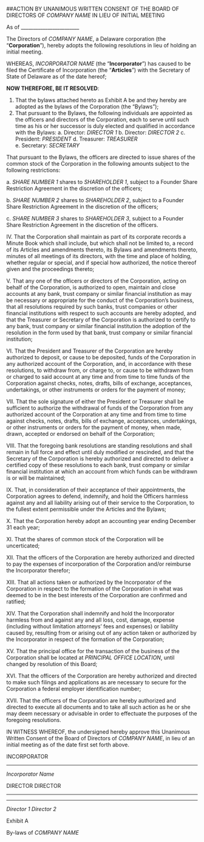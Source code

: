 ##ACTION BY UNANIMOUS WRITTEN CONSENT OF THE BOARD OF DIRECTORS OF *COMPANY NAME* IN LIEU OF INITIAL MEETING

As of ________________________

The Directors of *COMPANY NAME*, a Delaware corporation (the “**Corporation**”), hereby adopts the following resolutions in lieu of holding an initial meeting.

WHEREAS, *INCORPORATOR NAME* (the “**Incorporator**”) has caused to be filed the Certificate of Incorporation (the “**Articles**”) with the Secretary of State of Delaware as of the date hereof;

**NOW THEREFORE, BE IT RESOLVED**:

1. That the bylaws attached hereto as Exhibit A be and they hereby are adopted as the bylaws of the Corporation (the “Bylaws”);
2. That pursuant to the Bylaws, the following individuals are appointed as the officers and directors of the Corporation, each to serve until such time as his or her successor is duly elected and qualified in accordance with the Bylaws:
	a. Director:	*DIRECTOR 1* 
	b. Director:	*DIRECTOR 2*
	c. President:	*PRESIDENT* 
	d. Treasurer:	*TREASURER*  
	e. Secretary:	*SECRETARY*

That pursuant to the Bylaws, the officers are directed to issue shares of the common stock of the Corporation in the following amounts subject to the following restrictions:

a.	*SHARE NUMBER 1* shares to *SHAREHOLDER 1*, subject to a Founder Share Restriction Agreement in the discretion of the officers;

b.	*SHARE NUMBER 2* shares to *SHAREHOLDER 2*, subject to a Founder Share Restriction Agreement in the discretion of the officers;

c.	*SHARE NUMBER 3* shares to *SHAREHOLDER 3*, subject to a Founder Share Restriction Agreement in the discretion of the officers.

IV.	That the Corporation shall maintain as part of its corporate records a Minute Book which shall include, but which shall not be limited to, a record of its Articles and amendments thereto, its Bylaws and amendments thereto, minutes of all meetings of its directors, with the time and place of holding, whether regular or special, and if special how authorized, the notice thereof given and the proceedings thereto;

V.	That any one of the officers or directors of the Corporation, acting on behalf of the Corporation, is authorized to open, maintain and close accounts at any bank, trust company or similar financial institution as may be necessary or appropriate for the conduct of the Corporation’s business, that all resolutions required by such banks, trust companies or other financial institutions with respect to such accounts are hereby adopted, and that the Treasurer or Secretary of the Corporation is authorized to certify to any bank, trust company or similar financial institution the adoption of the resolution in the form used by that bank, trust company or similar financial institution;

VI.	That the President and Treasurer of the Corporation are hereby authorized to deposit, or cause to be deposited, funds of the Corporation in any authorized account of the Corporation, and, in accordance with these resolutions, to withdraw from, or charge to, or cause to be withdrawn from or charged to said account at any time and from time to time funds of the Corporation against checks, notes, drafts, bills of exchange, acceptances, undertakings, or other instruments or orders for the payment of money;

VII.	That the sole signature of either the President or Treasurer shall be sufficient to authorize the withdrawal of funds of the Corporation from any authorized account of the Corporation at any time and from time to time against checks, notes, drafts, bills of exchange, acceptances, undertakings, or other instruments or orders for the payment of money, when made, drawn, accepted or endorsed on behalf of the Corporation;

VIII.	That the foregoing bank resolutions are standing resolutions and shall remain in full force and effect until duly modified or rescinded, and that the Secretary of the Corporation is hereby authorized and directed to deliver a certified copy of these resolutions to each bank, trust company or similar financial institution at which an account from which funds can be withdrawn is or will be maintained;

IX.	That, in consideration of their acceptance of their appointments, the Corporation agrees to defend, indemnify, and hold the Officers harmless against any and all liability arising out of their service to the Corporation, to the fullest extent permissible under the Articles and the Bylaws;

X.	That the Corporation hereby adopt an accounting year ending December 31 each year;

XI.	That the shares of common stock of the Corporation will be uncerticated;

XII.	That the officers of the Corporation are hereby authorized and directed to pay the expenses of incorporation of the Corporation and/or reimburse the Incorporator therefor;

XIII.	That all actions taken or authorized by the Incorporator of the Corporation in respect to the formation of the Corporation in what was deemed to be in the best interests of the Corporation are confirmed and ratified;

XIV.	That the Corporation shall indemnify and hold the Incorporator harmless from and against any and all loss, cost, damage, expense (including without limitation attorneys’ fees and expenses) or liability caused by, resulting from or arising out of any action taken or authorized by the Incorporator in respect of the formation of the Corporation;

XV.	That the principal office for the transaction of the business of the Corporation shall be located at *PRINCIPAL OFFICE LOCATION*, until changed by resolution of this Board;

XVI.	That the officers of the Corporation are hereby authorized and directed to make such filings and applications as are necessary to secure for the Corporation a federal employer identification number;

XVII.	That the officers of the Corporation are hereby authorized and directed to execute all documents and to take all such action as he or she may deem necessary or advisable in order to effectuate the purposes of the foregoing resolutions.

IN WITNESS WHEREOF, the undersigned hereby approve this Unanimous Written Consent of the Board of Directors of *COMPANY NAME*, in lieu of an initial meeting as of the date first set forth above.

INCORPORATOR	


________________________________________	
*Incorporator Name*	
	
DIRECTOR	DIRECTOR


________________________________________	

________________________________________
*Director 1*	*Director 2*

 
Exhibit A

By-laws of *COMPANY NAME*

